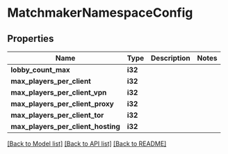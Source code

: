 # MatchmakerNamespaceConfig

## Properties

Name | Type | Description | Notes
------------ | ------------- | ------------- | -------------
**lobby_count_max** | **i32** |  | 
**max_players_per_client** | **i32** |  | 
**max_players_per_client_vpn** | **i32** |  | 
**max_players_per_client_proxy** | **i32** |  | 
**max_players_per_client_tor** | **i32** |  | 
**max_players_per_client_hosting** | **i32** |  | 

[[Back to Model list]](../README.md#documentation-for-models) [[Back to API list]](../README.md#documentation-for-api-endpoints) [[Back to README]](../README.md)


